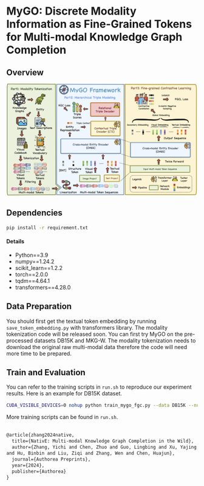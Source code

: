 # MyGO: Discrete Modality Information as Fine-Grained Tokens for Multi-modal Knowledge Graph Completion

## Overview
![model](resource/model.png)

## Dependencies
```bash
pip install -r requirement.txt
```

#### Details
- Python==3.9
- numpy==1.24.2
- scikit_learn==1.2.2
- torch==2.0.0
- tqdm==4.64.1
- transformers==4.28.0


## Data Preparation
You should first get the textual token embedding by running `save_token_embedding.py` with transformers library. The modality tokenization code will be released soon. You can first try MyGO on the pre-processed datasets DB15K and MKG-W. The modality tokenization needs to download the original raw multi-modal data therefore the code will need more time to be prepared.

## Train and Evaluation
You can refer to the training scripts in `run.sh` to reproduce our experiment results. Here is an example for DB15K dataset.

```bash
CUDA_VISIBLE_DEVICES=0 nohup python train_mygo_fgc.py --data DB15K --num_epoch 1500 --hidden_dim 1024 --lr 1e-3 --dim 256 --max_vis_token 8 --max_txt_token 4 --num_head 2 --emb_dropout 0.6 --vis_dropout 0.3 --txt_dropout 0.1 --num_layer_dec 1 --mu 0.01 > log.txt &
```

More training scripts can be found in `run.sh`.


```bigquery

@article{zhang2024native,
  title={NativE: Multi-modal Knowledge Graph Completion in the Wild},
  author={Zhang, Yichi and Chen, Zhuo and Guo, Lingbing and Xu, Yajing and Hu, Binbin and Liu, Ziqi and Zhang, Wen and Chen, Huajun},
  journal={Authorea Preprints},
  year={2024},
  publisher={Authorea}
}
```